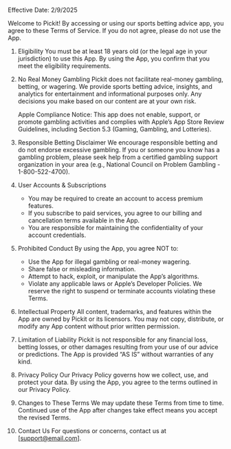 Effective Date: 2/9/2025

Welcome to Pickit! By accessing or using our sports betting advice app, you agree to these Terms of Service. If you do not agree, please do not use the App.

1. Eligibility
    You must be at least 18 years old (or the legal age in your jurisdiction) to use this App. By using the App, you confirm that you meet the eligibility requirements.

2. No Real Money Gambling
    Pickit does not facilitate real-money gambling, betting, or wagering. We provide sports betting advice, insights, and analytics for entertainment and informational purposes only. Any decisions you make based on our content are at your own risk.

    Apple Compliance Notice: This app does not enable, support, or promote gambling activities and complies with Apple’s App Store Review Guidelines, including Section 5.3 (Gaming, Gambling, and Lotteries).

3. Responsible Betting Disclaimer
    We encourage responsible betting and do not endorse excessive gambling. If you or someone you know has a gambling problem, please seek help from a certified gambling support organization in your area (e.g., National Council on Problem Gambling - 1-800-522-4700).

4. User Accounts & Subscriptions
    - You may be required to create an account to access premium features.
    - If you subscribe to paid services, you agree to our billing and cancellation terms available in the App.
    - You are responsible for maintaining the confidentiality of your account credentials.

5. Prohibited Conduct
By using the App, you agree NOT to:
    - Use the App for illegal gambling or real-money wagering.
    - Share false or misleading information.
    - Attempt to hack, exploit, or manipulate the App’s algorithms.
    - Violate any applicable laws or Apple’s Developer Policies.
We reserve the right to suspend or terminate accounts violating these Terms.

6. Intellectual Property
    All content, trademarks, and features within the App are owned by Pickit or its licensors. You may not copy, distribute, or modify any App content without prior written permission.

7. Limitation of Liability
    Pickit is not responsible for any financial loss, betting losses, or other damages resulting from your use of our advice or predictions. The App is provided “AS IS” without warranties of any kind.

8. Privacy Policy
    Our Privacy Policy governs how we collect, use, and protect your data. By using the App, you agree to the terms outlined in our Privacy Policy.

9. Changes to These Terms
    We may update these Terms from time to time. Continued use of the App after changes take effect means you accept the revised Terms.

10. Contact Us
    For questions or concerns, contact us at [support@email.com].
